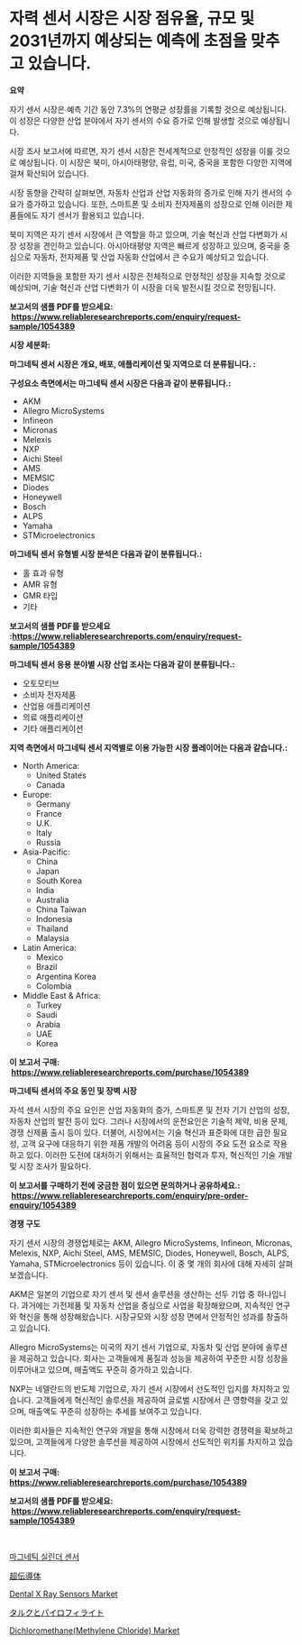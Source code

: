 <p><h1>자력 센서 시장은 시장 점유율, 규모 및 2031년까지 예상되는 예측에 초점을 맞추고 있습니다.</h1></p><p><strong>요약</strong></p>
<p><p>자기 센서 시장은 예측 기간 동안 7.3%의 연평균 성장률을 기록할 것으로 예상됩니다. 이 성장은 다양한 산업 분야에서 자기 센서의 수요 증가로 인해 발생할 것으로 예상됩니다.</p><p>시장 조사 보고서에 따르면, 자기 센서 시장은 전세계적으로 안정적인 성장을 이룰 것으로 예상됩니다. 이 시장은 북미, 아시아태평양, 유럽, 미국, 중국을 포함한 다양한 지역에 걸쳐 확산되어 있습니다.</p><p>시장 동향을 간략히 살펴보면, 자동차 산업과 산업 자동화의 증가로 인해 자기 센서의 수요가 증가하고 있습니다. 또한, 스마트폰 및 소비자 전자제품의 성장으로 인해 이러한 제품들에도 자기 센서가 활용되고 있습니다.</p><p>북미 지역은 자기 센서 시장에서 큰 역할을 하고 있으며, 기술 혁신과 산업 다변화가 시장 성장을 견인하고 있습니다. 아시아태평양 지역은 빠르게 성장하고 있으며, 중국을 중심으로 자동차, 전자제품 및 산업 자동화 산업에서 큰 수요가 예상되고 있습니다.</p><p>이러한 지역들을 포함한 자기 센서 시장은 전체적으로 안정적인 성장을 지속할 것으로 예상되며, 기술 혁신과 산업 다변화가 이 시장을 더욱 발전시킬 것으로 전망됩니다.</p></p>
<p><strong>보고서의 샘플 PDF를 받으세요: &nbsp;<a href="https://www.reliableresearchreports.com/enquiry/request-sample/1054389">https://www.reliableresearchreports.com/enquiry/request-sample/1054389</a></strong></p>
<p><strong>시장 세분화:</strong></p>
<p><strong> 마그네틱 센서 시장은 개요, 배포, 애플리케이션 및 지역으로 더 분류됩니다. :</strong></p>
<p><strong>구성요소 측면에서는 마그네틱 센서 시장은 다음과 같이 분류됩니다.:</strong></p>
<p><ul><li>AKM</li><li>Allegro MicroSystems</li><li>Infineon</li><li>Micronas</li><li>Melexis</li><li>NXP</li><li>Aichi Steel</li><li>AMS</li><li>MEMSIC</li><li>Diodes</li><li>Honeywell</li><li>Bosch</li><li>ALPS</li><li>Yamaha</li><li>STMicroelectronics</li></ul></p>
<p><strong> 마그네틱 센서 유형별 시장 분석은 다음과 같이 분류됩니다.:</strong></p>
<p><ul><li>홀 효과 유형</li><li>AMR 유형</li><li>GMR 타입</li><li>기타</li></ul></p>
<p><strong>보고서의 샘플 PDF를 받으세요 :<a href="https://www.reliableresearchreports.com/enquiry/request-sample/1054389">https://www.reliableresearchreports.com/enquiry/request-sample/1054389</a></strong></p>
<p><strong> 마그네틱 센서 응용 분야별 시장 산업 조사는 다음과 같이 분류됩니다.:</strong></p>
<p><ul><li>오토모티브</li><li>소비자 전자제품</li><li>산업용 애플리케이션</li><li>의료 애플리케이션</li><li>기타 애플리케이션</li></ul></p>
<p><strong>지역 측면에서 마그네틱 센서 지역별로 이용 가능한 시장 플레이어는 다음과 같습니다.:</strong></p>
<p><ul>
    <li>
        North America:
        <ul>
            <li>United States</li>
            <li>Canada</li>
        </ul>
    </li>
    <li>
        Europe:
        <ul>
            <li>Germany</li>
            <li>France</li>
            <li>U.K.</li>
            <li>Italy</li>
            <li>Russia</li>
        </ul>
    </li>
    <li>
        Asia-Pacific:
        <ul>
            <li>China</li>
            <li>Japan</li>
            <li>South Korea</li>
            <li>India</li>
            <li>Australia</li>
            <li>China Taiwan</li>
            <li>Indonesia</li>
            <li>Thailand</li>
            <li>Malaysia</li>
        </ul>
    </li>
    <li>
        Latin America:
        <ul>
            <li>Mexico</li>
            <li>Brazil</li>
            <li>Argentina Korea</li>
            <li>Colombia</li>
        </ul>
    </li>
    <li>
        Middle East & Africa:
        <ul>
            <li>Turkey</li>
            <li>Saudi</li>
            <li>Arabia</li>
            <li>UAE</li>
            <li>Korea</li>
        </ul>
    </li>
    </ul></p>
<p><strong>이 보고서 구매: &nbsp;<a href="https://www.reliableresearchreports.com/purchase/1054389">https://www.reliableresearchreports.com/purchase/1054389</a></strong></p>
<p><strong>마그네틱 센서의 주요 동인 및 장벽 시장</strong></p>
<p><p>자석 센서 시장의 주요 요인은 산업 자동화의 증가, 스마트폰 및 전자 기기 산업의 성장, 자동차 산업의 발전 등이 있다. 그러나 시장에서의 운전요인은 기술적 제약, 비용 문제, 경쟁 신제품 출시 등이 있다. 더불어, 시장에서는 기술 혁신과 표준화에 대한 급한 필요성, 고객 요구에 대응하기 위한 제품 개발의 어려움 등이 시장의 주요 도전 요소로 작용하고 있다. 이러한 도전에 대처하기 위해서는 효율적인 협력과 투자, 혁신적인 기술 개발 및 시장 조사가 필요하다.</p></p>
<p><strong>이 보고서를 구매하기 전에 궁금한 점이 있으면 문의하거나 공유하세요.: &nbsp;<a href="https://www.reliableresearchreports.com/enquiry/pre-order-enquiry/1054389">https://www.reliableresearchreports.com/enquiry/pre-order-enquiry/1054389</a></strong></p>
<p><strong>경쟁 구도</strong></p>
<p><p>자기 센서 시장의 경쟁업체로는 AKM, Allegro MicroSystems, Infineon, Micronas, Melexis, NXP, Aichi Steel, AMS, MEMSIC, Diodes, Honeywell, Bosch, ALPS, Yamaha, STMicroelectronics 등이 있습니다. 이 중 몇 개의 회사에 대해 자세히 살펴보겠습니다.</p><p>AKM은 일본의 기업으로 자기 센서 및 센서 솔루션을 생산하는 선두 기업 중 하나입니다. 과거에는 가전제품 및 자동차 산업을 중심으로 사업을 확장해왔으며, 지속적인 연구와 혁신을 통해 성장해왔습니다. 시장규모와 시장 성장 면에서 안정적인 성과를 창출하고 있습니다.</p><p>Allegro MicroSystems는 미국의 자기 센서 기업으로, 자동차 및 산업 분야에 솔루션을 제공하고 있습니다. 회사는 고객들에게 품질과 성능을 제공하여 꾸준한 시장 성장을 이루어내고 있으며, 매출액도 꾸준히 증가하고 있습니다.</p><p>NXP는 네델란드의 반도체 기업으로, 자기 센서 시장에서 선도적인 입지를 차지하고 있습니다. 고객들에게 혁신적인 솔루션을 제공하여 글로벌 시장에서 큰 영향력을 갖고 있으며, 매출액도 꾸준히 성장하는 추세를 보여주고 있습니다.</p><p>이러한 회사들은 지속적인 연구와 개발을 통해 시장에서 더욱 강력한 경쟁력을 확보하고 있으며, 고객들에게 다양한 솔루션을 제공하여 시장에서 선도적인 위치를 차지하고 있습니다.</p></p>
<p><strong>이 보고서 구매: &nbsp; <a href="https://www.reliableresearchreports.com/purchase/1054389">https://www.reliableresearchreports.com/purchase/1054389</a></strong></p>
<p><strong>보고서의 샘플 PDF를 받으세요: &nbsp;<a href="https://www.reliableresearchreports.com/enquiry/request-sample/1054389">https://www.reliableresearchreports.com/enquiry/request-sample/1054389</a></strong><strong></strong></p>
<p>&nbsp;</p>
<p><p><a href="https://github.com/nuekbpymrrz5/Market-Research-Report-List-1/blob/main/9580563954.md">마그네틱 실린더 센서</a></p><p><a href="https://medium.com/@kyaorris56456/%E8%B6%85%E4%BC%9D%E5%B0%8E%E4%BD%93%E5%B8%82%E5%A0%B4%E3%81%AF-2031%E5%B9%B4%E3%81%BE%E3%81%A7%E3%81%AE%E5%B8%82%E5%A0%B4%E3%82%B7%E3%82%A7%E3%82%A2-%E8%A6%8F%E6%A8%A1-%E4%BA%88%E6%B8%AC%E3%81%AB%E7%84%A6%E7%82%B9%E3%82%92%E5%BD%93%E3%81%A6%E3%81%A6%E3%81%84%E3%81%BE%E3%81%99-464c46ad448c">超伝導体</a></p><p><a href="https://sulfuric-clavicle-d39.notion.site/Dental-X-Ray-Sensors-Market-Furnish-Information-about-Market-Size-Market-Share-Market-Dynamics-an-0d566de6d2a74becac5607d7e19532bc">Dental X Ray Sensors Market</a></p><p><a href="https://medium.com/@elmoray21/%E3%82%BF%E3%83%AB%E3%82%AF%E3%81%A8%E3%83%91%E3%82%A4%E3%83%AD%E3%83%95%E3%82%A3%E3%83%A9%E3%82%A4%E3%83%88%E5%B8%82%E5%A0%B4%E8%A6%8F%E6%A8%A1-cagr-%E3%83%88%E3%83%AC%E3%83%B3%E3%83%892024-2030-e5b72c194dcf">タルクとパイロフィライト</a></p><p><a href="https://github.com/yoshih12/Market-Research-Report-List-2/blob/main/dichloromethanemethylene-chloride-market.md">Dichloromethane(Methylene Chloride) Market</a></p></p>